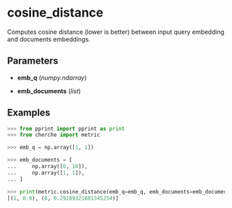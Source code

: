 # cosine_distance

Computes cosine distance (lower is better) between input query embedding and documents embeddings.



## Parameters

- **emb_q** (*numpy.ndarray*)

- **emb_documents** (*list*)



## Examples

```python
>>> from pprint import pprint as print
>>> from cherche import metric

>>> emb_q = np.array([1, 1])

>>> emb_documents = [
...     np.array([0, 10]),
...     np.array([1, 1]),
... ]

>>> print(metric.cosine_distance(emb_q=emb_q, emb_documents=emb_documents))
[(1, 0.0), (0, 0.29289321881345254)]
```

